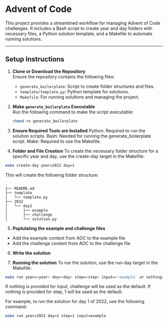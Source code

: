 # Advent of Code 

This project provides a streamlined workflow for managing Advent of Code challenges. It includes a Bash script to create year and day folders with necessary files, a Python solution template, and a Makefile to automate running solutions.

---

## Setup Instructions

1. **Clone or Download the Repository**  
   Ensure the repository contains the following files:
   - `generate_boilerplate`: Script to create folder structures and files.
   - `template/template.py`: Python template for solutions.
   - `Makefile`: For running solutions and managing the project.

2. **Make `generate_boilerplate` Executable**  
   Run the following command to make the script executable:
   ```bash
   chmod +x generate_boilerplate

3. **Ensure Required Tools are Installed**
Python: Required to run the solution scripts.
Bash: Needed for running the generate_boilerplate script.
Make: Required to use the Makefile.

4. **Folder and File Creation**
To create the necessary folder structure for a specific year and day, use the create-day target in the Makefile:

```bash
make create-day year=2022 day=1
```

This will create the following folder structure:
```
.
├── README.md
├── template
│   └── template.py
├── 2022
│   └── day1
│       ├── example
│       ├── challenge
│       └── solution.py
```

5. **Poplulating the example and challenge files**
- Add the example content from AOC to the example file
- Add the challenge content from AOC to the challenge file

6. **Write the solution**

7. **Running the solution**
To run the solution, use the run-day target in the Makefile:

```bash
make run year=<year> day=<day> step=<step> input=<'eaxmple' or nothing>
```

If nothing is provided for input, challenge will be used as the default.
If nothing is provided for step, 1 will be used as the default.

For example, to run the solution for day 1 of 2022, use the following command:
```bash
make run year=2022 day=1 step=1 input=example
```

